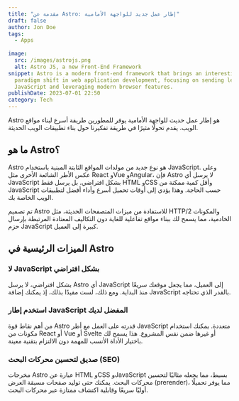 ```yaml
---
title: "مقدمة عن Astro: إطار عمل جديد للواجهة الأمامية"
draft: false
author: Jon Doe
tags:
  - Apps
 
image:
  src: /images/astrojs.png
  alt: Astro JS, a new Front-End Framework
snippet: Astro is a modern front-end framework that brings an interesting
  paradigm shift in web application development, focusing on sending less
  JavaScript and leveraging modern browser features.
publishDate: 2023-07-01 22:50
category: Tech
---
```


Astro هو إطار عمل حديث للواجهة الأمامية يوفر للمطورين طريقة أسرع لبناء مواقع الويب. يقدم تحولًا مثيرًا في طريقة تفكيرنا حول بناء تطبيقات الويب الحديثة.

## ما هو Astro؟

Astro هو نوع جديد من مولدات المواقع الثابتة المبنية باستخدام JavaScript. وعلى عكس الأطر الشائعة الأخرى مثل React وVue وAngular، فإن Astro لا يرسل أي JavaScript بشكل افتراضي. بل يرسل فقط HTML وCSS وأقل كمية ممكنة من JavaScript حسب الحاجة. وهذا يؤدي إلى أوقات تحميل أسرع وأداء أفضل لتطبيقات الويب الخاصة بك.

تم تصميم Astro للاستفادة من ميزات المتصفحات الحديثة، مثل HTTP/2 والمكونات الخادمية، مما يسمح لك ببناء مواقع تفاعلية للغاية دون التكاليف المعتادة المرتبطة بإرسال حزم JavaScript كبيرة إلى العميل.

## الميزات الرئيسية في Astro

### لا JavaScript بشكل افتراضي

بشكل افتراضي، لا يرسل Astro أي JavaScript إلى العميل، مما يجعل موقعك سريعًا منذ البداية. ومع ذلك، لست مقيدًا بذلك، إذ يمكنك إضافة JavaScript بالقدر الذي تحتاجه.

### استخدم إطار JavaScript المفضل لديك

من أهم نقاط قوة Astro قدرته على العمل مع أطر JavaScript متعددة. يمكنك استخدام مكونات من React أو Vue أو Svelte أو غيرها ضمن نفس المشروع. هذا يسمح لك باختيار الأداة الأنسب للمهمة دون الالتزام بتقنية معينة.

### صديق لتحسين محركات البحث (SEO)

مخرجات Astro عبارة عن HTML وCSS وJavaScript بسيط، مما يجعله مثاليًا لتحسين محركات البحث. يمكنك حتى توليد صفحات مسبقة العرض (prerender)، مما يوفر تحميلًا أوليًا سريعًا وقابلية اكتشاف ممتازة عبر محركات البحث.
